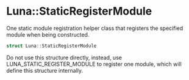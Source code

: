 # Luna::StaticRegisterModule
One static module registration helper class that registers the specified module when being constructed. 

```c++
struct Luna::StaticRegisterModule
```

Do not use this structure directly, instead, use LUNA_STATIC_REGISTER_MODULE to register one module, which will define this structure internally. 

